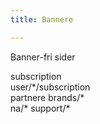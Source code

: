 ```yaml
---
title: Bannere

---
```


Banner-fri sider

subscription  
user/\*/subscription  
partnere
brands/\*  
na/\*
support/\*
